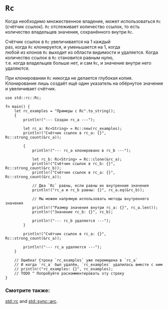 # `Rc`

Когда необходимо множественное владение, может использоваться `Rc` (счётчик ссылок). `Rc` отслеживает количество ссылок, то есть количество владельцев значения, сохранённого внутри `Rc`.

Счётчик ссылок в `Rc` увеличивается на 1 каждый <br>раз, когда `Rc` клонируется, и уменьшается на 1, когда <br>любой из клонов `Rc` выходит из области видимости и удаляется. Когда <br>количество ссылок в `Rc` становится равным нулю, <br>т.е. когда владельцев больше нет, и сам `Rc`, и значение внутри него удаляются.

При клонировании `Rc` никогда не делается глубокая копия. Клонирование лишь создаёт ещё один указатель на обёрнутое значение и увеличивает счётчик.

```rust,editable
use std::rc::Rc;

fn main() {
    let rc_examples = "Примеры с Rc".to_string();
    {
        println!("--- Создан rc_a ---");
        
        let rc_a: Rc<String> = Rc::new(rc_examples);
        println!("Счётчик ссылок в rc_a: {}", Rc::strong_count(&rc_a));
        
        {
            println!("--- rc_a клонировано в rc_b ---");
            
            let rc_b: Rc<String> = Rc::clone(&rc_a);
            println!("Счётчик ссылок в rc_b: {}", Rc::strong_count(&rc_b));
            println!("Счётчик ссылок в rc_a: {}", Rc::strong_count(&rc_a));
            
            // Два `Rc` равны, если равны их внутренние значения
            println!("rc_a и rc_b равны: {}", rc_a.eq(&rc_b));
            
            // Мы можем напрямую использовать методы внутреннего значения
            println!("Размер значения внутри rc_a: {}", rc_a.len());
            println!("Значение rc_b: {}", rc_b);
            
            println!("--- rc_b удаляется ---");
        }
        
        println!("Счётчик ссылок в rc_a: {}", Rc::strong_count(&rc_a));
        
        println!("--- rc_a удаляется ---");
    }
    
    // Ошибка! Строка `rc_examples` уже перемещена в `rc_a`
    // И когда `rc_a` был удалён, `rc_examples` удалилась вместе с ним
    // println!("rc_examples: {}", rc_examples);
    // TODO ^ Попробуйте раскомментировать эту строку
}
```

### Смотрите также:

[std::rc] and [std::sync::arc].


[std::rc]: https://doc.rust-lang.org/std/rc/index.html
[std::sync::arc]: https://doc.rust-lang.org/std/sync/struct.Arc.html